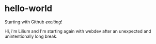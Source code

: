 # hello-world
Starting with Github *exciting*!

Hi, i'm Lilium and I'm starting again with webdev after an unexpected and unintentionally long break. 
